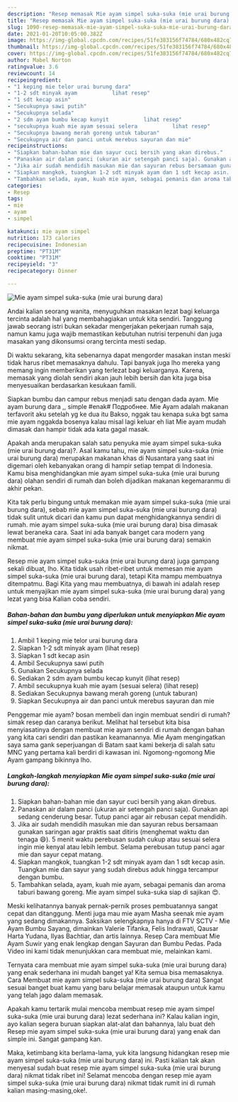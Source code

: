 ```yaml
---
description: "Resep memasak Mie ayam simpel suka-suka (mie urai burung dara) yang lezat dan Mudah Dibuat"
title: "Resep memasak Mie ayam simpel suka-suka (mie urai burung dara) yang lezat dan Mudah Dibuat"
slug: 1090-resep-memasak-mie-ayam-simpel-suka-suka-mie-urai-burung-dara-yang-lezat-dan-mudah-dibuat
date: 2021-01-20T10:05:00.382Z
image: https://img-global.cpcdn.com/recipes/51fe383156f74784/680x482cq70/mie-ayam-simpel-suka-suka-mie-urai-burung-dara-foto-resep-utama.jpg
thumbnail: https://img-global.cpcdn.com/recipes/51fe383156f74784/680x482cq70/mie-ayam-simpel-suka-suka-mie-urai-burung-dara-foto-resep-utama.jpg
cover: https://img-global.cpcdn.com/recipes/51fe383156f74784/680x482cq70/mie-ayam-simpel-suka-suka-mie-urai-burung-dara-foto-resep-utama.jpg
author: Mabel Norton
ratingvalue: 3.6
reviewcount: 14
recipeingredient:
- "1 keping mie telor urai burung dara"
- "1-2 sdt minyak ayam           lihat resep"
- "1 sdt kecap asin"
- "Secukupnya sawi putih"
- "Secukupnya selada"
- "2 sdm ayam bumbu kecap kunyit           lihat resep"
- "secukupnya kuah mie ayam sesuai selera           lihat resep"
- "Secukupnya bawang merah goreng untuk taburan"
- "Secukupnya air dan panci untuk merebus sayuran dan mie"
recipeinstructions:
- "Siapkan bahan-bahan mie dan sayur cuci bersih yang akan direbus."
- "Panaskan air dalam panci (ukuran air setengah panci saja). Gunakan api sedang cenderung besar. Tutup panci agar air rebusan cepat mendidih."
- "Jika air sudah mendidih masukan mie dan sayuran rebus bersamaan gunakan saringan agar praktis saat ditiris (menghemat waktu dan tenaga 😄). 5 menit waktu perebusan sudah cukup atau sesuai selera ingin mie kenyal atau lebih lembut. Selama perebusan tutup panci agar mie dan sayur cepat matang."
- "Siapkan mangkok, tuangkan 1-2 sdt minyak ayam dan 1 sdt kecap asin. Tuangkan mie dan sayur yang sudah direbus aduk hingga tercampur dengan bumbu."
- "Tambahkan selada, ayam, kuah mie ayam, sebagai pemanis dan aroma taburi bawang goreng. Mie ayam simpel suka-suka siap di sajikan 😍."
categories:
- Resep
tags:
- mie
- ayam
- simpel

katakunci: mie ayam simpel 
nutrition: 173 calories
recipecuisine: Indonesian
preptime: "PT31M"
cooktime: "PT31M"
recipeyield: "3"
recipecategory: Dinner

---
```



![Mie ayam simpel suka-suka (mie urai burung dara)](https://img-global.cpcdn.com/recipes/51fe383156f74784/680x482cq70/mie-ayam-simpel-suka-suka-mie-urai-burung-dara-foto-resep-utama.jpg)

Andai kalian seorang wanita, menyuguhkan masakan lezat bagi keluarga tercinta adalah hal yang membahagiakan untuk kita sendiri. Tanggung jawab seorang istri bukan sekadar mengerjakan pekerjaan rumah saja, namun kamu juga wajib memastikan kebutuhan nutrisi terpenuhi dan juga masakan yang dikonsumsi orang tercinta mesti sedap.

Di waktu  sekarang, kita sebenarnya dapat mengorder masakan instan meski tidak harus ribet memasaknya dahulu. Tapi banyak juga lho mereka yang memang ingin memberikan yang terlezat bagi keluarganya. Karena, memasak yang diolah sendiri akan jauh lebih bersih dan kita juga bisa menyesuaikan berdasarkan kesukaan famili. 

Siapkan bumbu dan campur rebus menjadi satu dengan dada ayam. Mie ayam burung dara ,, simple #enak# Подробнее. Mie Ayam adalah makanan terfavorit aku setelah yg ke dua itu Bakso, nggak tau kenapa suka bgt sama mie ayam nggakda bosenya kalau misal lagi keluar eh liat Mie ayam mudah dimasak dan hampir tidak ada kata gagal masak.

Apakah anda merupakan salah satu penyuka mie ayam simpel suka-suka (mie urai burung dara)?. Asal kamu tahu, mie ayam simpel suka-suka (mie urai burung dara) merupakan makanan khas di Nusantara yang saat ini digemari oleh kebanyakan orang di hampir setiap tempat di Indonesia. Kamu bisa menghidangkan mie ayam simpel suka-suka (mie urai burung dara) olahan sendiri di rumah dan boleh dijadikan makanan kegemaranmu di akhir pekan.

Kita tak perlu bingung untuk memakan mie ayam simpel suka-suka (mie urai burung dara), sebab mie ayam simpel suka-suka (mie urai burung dara) tidak sulit untuk dicari dan kamu pun dapat menghidangkannya sendiri di rumah. mie ayam simpel suka-suka (mie urai burung dara) bisa dimasak lewat beraneka cara. Saat ini ada banyak banget cara modern yang membuat mie ayam simpel suka-suka (mie urai burung dara) semakin nikmat.

Resep mie ayam simpel suka-suka (mie urai burung dara) juga gampang sekali dibuat, lho. Kita tidak usah ribet-ribet untuk memesan mie ayam simpel suka-suka (mie urai burung dara), tetapi Kita mampu membuatnya ditempatmu. Bagi Kita yang mau membuatnya, di bawah ini adalah resep untuk menyajikan mie ayam simpel suka-suka (mie urai burung dara) yang lezat yang bisa Kalian coba sendiri.

<!--inarticleads1-->

##### Bahan-bahan dan bumbu yang diperlukan untuk menyiapkan Mie ayam simpel suka-suka (mie urai burung dara):

1. Ambil 1 keping mie telor urai burung dara
1. Siapkan 1-2 sdt minyak ayam           (lihat resep)
1. Siapkan 1 sdt kecap asin
1. Ambil Secukupnya sawi putih
1. Gunakan Secukupnya selada
1. Sediakan 2 sdm ayam bumbu kecap kunyit           (lihat resep)
1. Ambil secukupnya kuah mie ayam (sesuai selera)           (lihat resep)
1. Sediakan Secukupnya bawang merah goreng (untuk taburan)
1. Siapkan Secukupnya air dan panci untuk merebus sayuran dan mie


Penggemar mie ayam? bosan membeli dan ingin membuat sendiri di rumah? simak resep dan caranya berikut. Melihat hal tersebut kita bisa menyiasatinya dengan membuat mie ayam sendiri di rumah dengan bahan yang kita cari sendiri dan pastikan keamanannya. Mie Ayam mengingatkan saya sama gank seperjuangan di Batam saat kami bekerja di salah satu MNC yang pertama kali berdiri di kawasan ini. Ngomong-ngomong Mie Ayam gampang bikinnya lho. 

<!--inarticleads2-->

##### Langkah-langkah menyiapkan Mie ayam simpel suka-suka (mie urai burung dara):

1. Siapkan bahan-bahan mie dan sayur cuci bersih yang akan direbus.
1. Panaskan air dalam panci (ukuran air setengah panci saja). Gunakan api sedang cenderung besar. Tutup panci agar air rebusan cepat mendidih.
1. Jika air sudah mendidih masukan mie dan sayuran rebus bersamaan gunakan saringan agar praktis saat ditiris (menghemat waktu dan tenaga 😄). 5 menit waktu perebusan sudah cukup atau sesuai selera ingin mie kenyal atau lebih lembut. Selama perebusan tutup panci agar mie dan sayur cepat matang.
1. Siapkan mangkok, tuangkan 1-2 sdt minyak ayam dan 1 sdt kecap asin. Tuangkan mie dan sayur yang sudah direbus aduk hingga tercampur dengan bumbu.
1. Tambahkan selada, ayam, kuah mie ayam, sebagai pemanis dan aroma taburi bawang goreng. Mie ayam simpel suka-suka siap di sajikan 😍.


Meski kelihatannya banyak pernak-pernik proses pembuatannya sangat cepat dan ditanggung. Menti juga mau mie ayam Masha seenak mie ayam yang sedang dimakannya. Saksikan selengkapnya hanya di FTV SCTV - Mie Ayam Bumbu Sayang, dimainkan Valerie Tifanka, Felis Indrawati, Qausar Harta Yudana, Ilyas Bachtiar, dan artis lainnya. Resep Cara membuat Mie Ayam Suwir yang enak lengkap dengan Sayuran dan Bumbu Pedas. Pada Video ini kami tidak menunjukkan cara membuat mie, melainkan kami. 

Ternyata cara membuat mie ayam simpel suka-suka (mie urai burung dara) yang enak sederhana ini mudah banget ya! Kita semua bisa memasaknya. Cara Membuat mie ayam simpel suka-suka (mie urai burung dara) Sangat sesuai banget buat kamu yang baru belajar memasak ataupun untuk kamu yang telah jago dalam memasak.

Apakah kamu tertarik mulai mencoba membuat resep mie ayam simpel suka-suka (mie urai burung dara) lezat sederhana ini? Kalau kalian ingin, ayo kalian segera buruan siapkan alat-alat dan bahannya, lalu buat deh Resep mie ayam simpel suka-suka (mie urai burung dara) yang enak dan simple ini. Sangat gampang kan. 

Maka, ketimbang kita berlama-lama, yuk kita langsung hidangkan resep mie ayam simpel suka-suka (mie urai burung dara) ini. Pasti kalian tak akan menyesal sudah buat resep mie ayam simpel suka-suka (mie urai burung dara) nikmat tidak ribet ini! Selamat mencoba dengan resep mie ayam simpel suka-suka (mie urai burung dara) nikmat tidak rumit ini di rumah kalian masing-masing,oke!.

